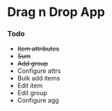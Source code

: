 # Drag n Drop App

### Todo

- ~~Item attributes~~
- ~~Sum~~
- ~~Add group~~
- Configure attrs
- Bulk add items
- Edit item
- Edit group
- Configure agg